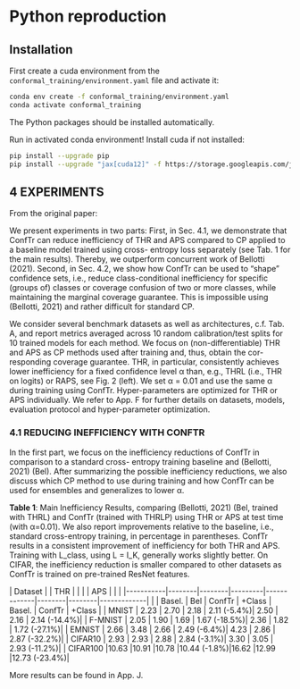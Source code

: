 # Python reproduction

## Installation

First create a cuda environment from the `conformal_training/environment.yaml` file and activate it:

```bash
conda env create -f conformal_training/environment.yaml
conda activate conformal_training
```

The Python packages should be installed automatically.

Run in activated conda environment! Install cuda if not installed: 

```bash
pip install --upgrade pip
pip install --upgrade "jax[cuda12]" -f https://storage.googleapis.com/jax-releases/jax_cuda_releases.html
```

## 4 EXPERIMENTS

From the original paper:

We present experiments in two parts: First, in Sec. 4.1, we demonstrate that ConfTr can reduce inefficiency of THR and APS compared to CP applied to a baseline model trained using cross- entropy loss separately (see Tab. 1 for the main results). Thereby, we outperform concurrent work of Bellotti (2021). Second, in Sec. 4.2, we show how ConfTr can be used to “shape” confidence sets, i.e., reduce class-conditional inefficiency for specific (groups of) classes or coverage confusion of two or more classes, while maintaining the marginal coverage guarantee. This is impossible using (Bellotti, 2021) and rather difficult for standard CP.

We consider several benchmark datasets as well as architectures, c.f. Tab. A, and report metrics averaged across 10 random calibration/test splits for 10 trained models for each method. We focus on (non-differentiable) THR and APS as CP methods used after training and, thus, obtain the cor- responding coverage guarantee. THR, in particular, consistently achieves lower inefficiency for a fixed confidence level α than, e.g., THRL (i.e., THR on logits) or RAPS, see Fig. 2 (left). We set α = 0.01 and use the same α during training using ConfTr. Hyper-parameters are optimized for THR or APS individually. We refer to App. F for further details on datasets, models, evaluation protocol and hyper-parameter optimization.

### 4.1 REDUCING INEFFICIENCY WITH CONFTR

In the first part, we focus on the inefficiency reductions of ConfTr in comparison to a standard cross- entropy training baseline and (Bellotti, 2021) (Bel). After summarizing the possible inefficiency reductions, we also discuss which CP method to use during training and how ConfTr can be used for ensembles and generalizes to lower α.

**Table 1**: Main Inefficiency Results, comparing (Bellotti, 2021) (Bel, trained with THRL) and ConfTr (trained with THRLP) using THR or APS at test time (with α=0.01). We also report improvements relative to the baseline, i.e., standard cross-entropy training, in percentage in parentheses. ConfTr results in a consistent improvement of inefficiency for both THR and APS. Training with L_class, using L = I_K, generally works slightly better. On CIFAR, the inefficiency reduction is smaller compared to other datasets as ConfTr is trained on pre-trained ResNet features.

| Dataset   | | THR | | | | APS | | |
|-----------|--------|--------|---------|-------------|--------|--------|-------------|
|           | Basel. | Bel    | ConfTr  | +Class      | Basel. | ConfTr | +Class      |
| MNIST     | 2.23   | 2.70   | 2.18    | 2.11 (-5.4%)| 2.50   | 2.16   | 2.14 (-14.4%)|
| F-MNIST   | 2.05   | 1.90   | 1.69    | 1.67 (-18.5%)| 2.36   | 1.82   | 1.72 (-27.1%)|
| EMNIST    | 2.66   | 3.48   | 2.66    | 2.49 (-6.4%)| 4.23   | 2.86   | 2.87 (-32.2%)|
| CIFAR10   | 2.93   | 2.93   | 2.88    | 2.84 (-3.1%)| 3.30   | 3.05   | 2.93 (-11.2%)|
| CIFAR100  |10.63   |10.91   |10.78    |10.44 (-1.8%)|16.62   |12.99   |12.73 (-23.4%)|

More results can be found in App. J.
